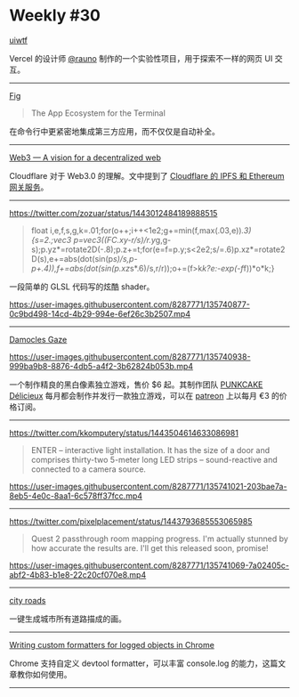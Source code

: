 # Weekly #30

[uiwtf](https://uiw.tf/)

Vercel 的设计师 [@rauno](https://twitter.com/raunofreiberg) 制作的一个实验性项目，用于探索不一样的网页 UI 交互。

---

[Fig](https://fig.io/)

> The App Ecosystem for the Terminal

在命令行中更紧密地集成第三方应用，而不仅仅是自动补全。

---

[Web3 — A vision for a decentralized web](https://blog.cloudflare.com/what-is-web3/)

Cloudflare 对于 Web3.0 的理解。文中提到了 [Cloudflare 的 IPFS 和 Ethereum 网关服务](https://www.cloudflare.com/en-gb/distributed-web-gateway/)。

---

https://twitter.com/zozuar/status/1443012484189888515

> float i,e,f,s,g,k=.01;for(o++;i++<1e2;g+=min(f,max(.03,e))*.3){s=2.;vec3 p=vec3((FC.xy-r/s)/r.y*g,g-s);p.yz*=rotate2D(-.8);p.z+=t;for(e=f=p.y;s<2e2;s/=.6)p.xz*=rotate2D(s),e+=abs(dot(sin(p*s)/s,p-p+.4)),f+=abs(dot(sin(p.xz*s*.6)/s,r/r));o+=(f>k*k?e:-exp(-f*f))*o\*k;}

一段简单的 GLSL 代码写的炫酷 shader。

https://user-images.githubusercontent.com/8287771/135740877-0c9bd498-14cd-4b29-994e-6ef26c3b2507.mp4

---

[Damocles Gaze](https://punkcake.itch.io/damocles-gaze)

https://user-images.githubusercontent.com/8287771/135740938-999ba9b8-8876-4db5-a4f2-3b62824b053b.mp4

一个制作精良的黑白像素独立游戏，售价 $6 起。其制作团队 [PUNKCAKE Délicieux](https://twitter.com/punkcake_delice) 每月都会制作并发行一款独立游戏，可以在 [patreon](https://www.patreon.com/punkcake) 上以每月 €3 的价格订阅。

---

https://twitter.com/kkomputery/status/1443504614633086981

> ENTER – interactive light installation. It has the size of a door and comprises thirty-two 5-meter long LED strips – sound-reactive and connected to a camera source.

https://user-images.githubusercontent.com/8287771/135741021-203bae7a-8eb5-4e0c-8aa1-6c578ff37fcc.mp4

---

https://twitter.com/pixelplacement/status/1443793685553065985

> Quest 2 passthrough room mapping progress. I'm actually stunned by how accurate the results are. I'll get this released soon, promise!

https://user-images.githubusercontent.com/8287771/135741069-7a02405c-abf2-4b83-b1e8-22c20cf070e8.mp4

---

[city roads](https://anvaka.github.io/city-roads/)

一键生成城市所有道路描成的画。

---

[Writing custom formatters for logged objects in Chrome](https://www.mattzeunert.com/2016/02/19/custom-chrome-devtools-object-formatters.html)

Chrome 支持自定义 devtool formatter，可以丰富 console.log 的能力，这篇文章教你如何使用。

---
